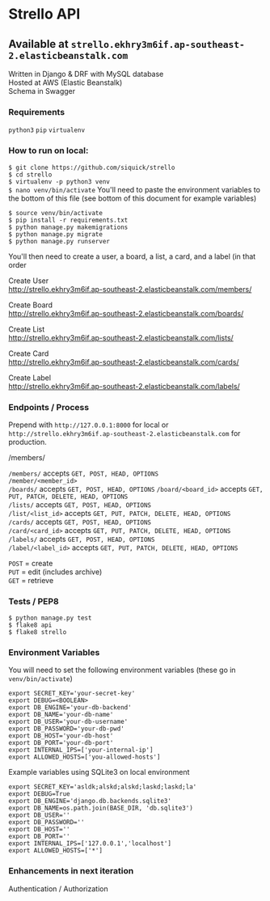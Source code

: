 # Strello API

## Available at `strello.ekhry3m6if.ap-southeast-2.elasticbeanstalk.com`  


Written in Django & DRF with MySQL database  
Hosted at AWS (Elastic Beanstalk)  
Schema in Swagger  



### Requirements
`python3` `pip` `virtualenv`


### How to run on local:

`$ git clone https://github.com/siquick/strello`  
`$ cd strello`  
`$ virtualenv -p python3 venv`     
`$ nano venv/bin/activate` You'll need to paste the environment variables to the bottom of this file (see bottom 
of this document for example variables)  

  

`$ source venv/bin/activate`  
`$ pip install -r requirements.txt`  
`$ python manage.py makemigrations`  
`$ python manage.py migrate`  
`$ python manage.py runserver`

You'll then need to create a user, a board, a list, a card, and a label (in that order

Create User  
http://strello.ekhry3m6if.ap-southeast-2.elasticbeanstalk.com/members/  

Create Board  
http://strello.ekhry3m6if.ap-southeast-2.elasticbeanstalk.com/boards/  

Create List  
http://strello.ekhry3m6if.ap-southeast-2.elasticbeanstalk.com/lists/  

Create Card  
http://strello.ekhry3m6if.ap-southeast-2.elasticbeanstalk.com/cards/  

Create Label  
http://strello.ekhry3m6if.ap-southeast-2.elasticbeanstalk.com/labels/  

### Endpoints / Process
Prepend with `http://127.0.0.1:8000` for local or `http://strello.ekhry3m6if.ap-southeast-2.elasticbeanstalk.com` for production.

/members/

`/members/` accepts  `GET, POST, HEAD, OPTIONS`  
`/member/<member_id>`  
`/boards/` accepts  `GET, POST, HEAD, OPTIONS`
`/board/<board_id>`  accepts `GET, PUT, PATCH, DELETE, HEAD, OPTIONS`  
`/lists/` accepts  `GET, POST, HEAD, OPTIONS`  
`/list/<list_id>`  accepts `GET, PUT, PATCH, DELETE, HEAD, OPTIONS`   
`/cards/` accepts  `GET, POST, HEAD, OPTIONS`  
`/card/<card_id>`  accepts `GET, PUT, PATCH, DELETE, HEAD, OPTIONS`   
`/labels/` accepts  `GET, POST, HEAD, OPTIONS`  
`/label/<label_id>`  accepts `GET, PUT, PATCH, DELETE, HEAD, OPTIONS`     

`POST` = create  
`PUT` = edit (includes archive)  
`GET` = retrieve  


### Tests / PEP8

`$ python manage.py test`  
`$ flake8 api`  
`$ flake8 strello`  


### Environment Variables
You will need to set the following environment variables (these go in `venv/bin/activate`)

`export SECRET_KEY='your-secret-key'`  
`export DEBUG=<BOOLEAN>`  
`export DB_ENGINE='your-db-backend'`  
`export DB_NAME='your-db-name'`  
`export DB_USER='your-db-username'`  
`export DB_PASSWORD='your-db-pwd'`  
`export DB_HOST='your-db-host'`  
`export DB_PORT='your-db-port'`  
`export INTERNAL_IPS=['your-internal-ip']`  
`export ALLOWED_HOSTS=['you-allowed-hosts']`  

Example variables using SQLite3 on local environment

`export SECRET_KEY='asldk;alskd;alskd;laskd;laskd;la'`  
`export DEBUG=True`  
`export DB_ENGINE='django.db.backends.sqlite3'`  
`export DB_NAME=os.path.join(BASE_DIR, 'db.sqlite3')`  
`export DB_USER=''`  
`export DB_PASSWORD=''`  
`export DB_HOST=''`  
`export DB_PORT=''`  
`export INTERNAL_IPS=['127.0.0.1','localhost']`  
`export ALLOWED_HOSTS=['*']` 


### Enhancements in next iteration

Authentication / Authorization
